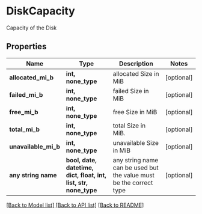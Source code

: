 # DiskCapacity

Capacity of the Disk

## Properties
Name | Type | Description | Notes
------------ | ------------- | ------------- | -------------
**allocated_mi_b** | **int, none_type** | allocated Size in MiB | [optional] 
**failed_mi_b** | **int, none_type** | failed Size in MiB | [optional] 
**free_mi_b** | **int, none_type** | free Size in MiB | [optional] 
**total_mi_b** | **int, none_type** | total Size in MiB. | [optional] 
**unavailable_mi_b** | **int, none_type** | unavailable Size in MiB | [optional] 
**any string name** | **bool, date, datetime, dict, float, int, list, str, none_type** | any string name can be used but the value must be the correct type | [optional]

[[Back to Model list]](../README.md#documentation-for-models) [[Back to API list]](../README.md#documentation-for-api-endpoints) [[Back to README]](../README.md)


